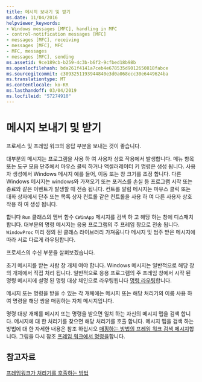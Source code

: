 ```yaml
---
title: 메시지 보내기 및 받기
ms.date: 11/04/2016
helpviewer_keywords:
- Windows messages [MFC], handling in MFC
- control-notification messages [MFC]
- messages [MFC], receiving
- messages [MFC], MFC
- MFC, messages
- messages [MFC], sending
ms.assetid: 9ce189cb-b259-4c3b-b6f2-9cfbed18b98b
ms.openlocfilehash: bda261f4141a7ceb4e678535d9012650818fabce
ms.sourcegitcommit: c3093251193944840e3d0a068ecc30e6449624ba
ms.translationtype: MT
ms.contentlocale: ko-KR
ms.lasthandoff: 03/04/2019
ms.locfileid: "57274910"
---
```

# <a name="message-sending-and-receiving"></a>메시지 보내기 및 받기

프로세스 및 프레임 워크의 응답 부분을 보내는 것이 좋습니다.

대부분의 메시지는 프로그램을 사용 하 여 사용자 상호 작용에서 발생합니다. 메뉴 항목 또는 도구 모음 단추에서 마우스 클릭 하거나 액셀러레이터 키 명령은 생성 됩니다. 사용자 생성에서 Windows 메시지 예를 들어, 이동 또는 창 크기를 조정 합니다. 다른 Windows 메시지는 windows와 가져오기 또는 포커스를 손실 등 프로그램 시작 또는 종료와 같은 이벤트가 발생할 때 전송 됩니다. 컨트롤 알림 메시지는 마우스 클릭 또는 대화 상자에서 단추 또는 목록 상자 컨트롤 같은 컨트롤을 사용 하 여 다른 사용자 상호 작용 하 여 생성 됩니다.

합니다 `Run` 클래스의 멤버 함수 `CWinApp` 메시지를 검색 하 고 해당 하는 창에 디스패치합니다. 대부분의 명령 메시지는 응용 프로그램의 주 프레임 창으로 전송 됩니다. `WindowProc` 미리 정의 된 클래스 라이브러리 가져옵니다 메시지 및 범주 받은 메시지에 따라 서로 다르게 라우팅합니다.

프로세스의 수신 부분을 살펴보겠습니다.

초기 메시지를 받는 사람 창 개체 여야 합니다. Windows 메시지는 일반적으로 해당 창의 개체에서 직접 처리 됩니다. 일반적으로 응용 프로그램의 주 프레임 창에서 시작 된 명령 메시지에 설명 된 명령 대상 체인으로 라우팅됩니다 [명령 라우팅](../mfc/command-routing.md)합니다.

메시지 또는 명령을 받을 수 있는 각 개체에는 메시지 또는 해당 처리기의 이름 사용 하 여 명령을 해당 쌍을 매핑하는 자체 메시지입니다.

명령 대상 개체를 메시지 또는 명령을 받으면 일치 하는 자신의 메시지 맵을 검색 합니다. 메시지에 대 한 처리기를 찾으면 해당 처리기를 호출 합니다. 메시지 맵을 검색 하는 방법에 대 한 자세한 내용은 참조 하십시오 [매핑하는 방법의 프레임 워크 검색 메시지](../mfc/how-the-framework-searches-message-maps.md)합니다. 그림을 다시 참조 [프레임 워크에서 명령을](../mfc/user-interface-objects-and-command-ids.md)합니다.

## <a name="see-also"></a>참고자료

[프레임워크가 처리기를 호출하는 방법](../mfc/how-the-framework-calls-a-handler.md)
